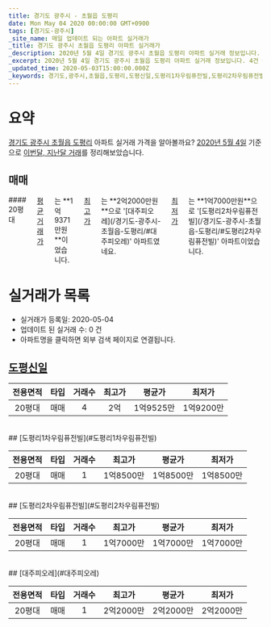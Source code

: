 ```yaml
---
title: 경기도 광주시 - 초월읍 도평리
date: Mon May 04 2020 00:00:00 GMT+0900
tags: [경기도-광주시]
_site_name: 매일 업데이트 되는 아파트 실거래가
_title: 경기도 광주시 초월읍 도평리 아파트 실거래가
_description: 2020년 5월 4일 경기도 광주시 초월읍 도평리 아파트 실거래 정보입니다. 4건 아파트 정보가 있습니다.
_excerpt: 2020년 5월 4일 경기도 광주시 초월읍 도평리 아파트 실거래 정보입니다. 4건 아파트 정보가 있습니다.
_updated_time: 2020-05-03T15:00:00.000Z
_keywords: 경기도,광주시,초월읍,도평리,도평신일,도평리1차우림퓨전빌,도평리2차우림퓨전빌,대주피오레
---
```





# 요약
<ins>경기도 광주시 초월읍 도평리</ins> 아파트 실거래 가격을 알아볼까요? <ins>2020년 5월 4일</ins> 기준으로 <ins>이번달, 지난달 거래</ins>를 정리해보았습니다.

## 매매
<div class="container">
<div class="twelve columns" markdown="1">
#### 20평대
<ins>평균 거래가</ins>는 **1억9371만원**이었습니다. <ins>최고가</ins>는 **2억2000만원**으로 '[대주피오레](/경기도-광주시-초월읍-도평리/#대주피오레)' 아파트였네요. <ins>최저가</ins>는 **1억7000만원**으로 '[도평리2차우림퓨전빌](/경기도-광주시-초월읍-도평리/#도평리2차우림퓨전빌)' 아파트이었습니다.
</div>
</div>



# 실거래가 목록
- 실거래가 등록일: 2020-05-04
- 업데이트 된 실거래 수: 0 건
- 아파트명을 클릭하면 외부 검색 페이지로 연결됩니다.

## [도평신일](#도평신일)

|전용면적|타입|거래수|최고가|평균가|최저가|
|:---:|:---:|:---:|:---:|:---:|:---:|
|20평대|<span class="deal-type-1">매매</span>|4|2억|1억9525만|1억9200만|

<br/>
## [도평리1차우림퓨전빌](#도평리1차우림퓨전빌)

|전용면적|타입|거래수|최고가|평균가|최저가|
|:---:|:---:|:---:|:---:|:---:|:---:|
|20평대|<span class="deal-type-1">매매</span>|1|1억8500만|1억8500만|1억8500만|

<br/>
## [도평리2차우림퓨전빌](#도평리2차우림퓨전빌)

|전용면적|타입|거래수|최고가|평균가|최저가|
|:---:|:---:|:---:|:---:|:---:|:---:|
|20평대|<span class="deal-type-1">매매</span>|1|1억7000만|1억7000만|1억7000만|

<br/>
## [대주피오레](#대주피오레)

|전용면적|타입|거래수|최고가|평균가|최저가|
|:---:|:---:|:---:|:---:|:---:|:---:|
|20평대|<span class="deal-type-1">매매</span>|1|2억2000만|2억2000만|2억2000만|

<br/>



